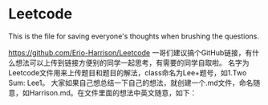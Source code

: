 # Leetcode
This is the file for saving everyone's thoughts when brushing the questions.

https://github.com/Erio-Harrison/Leetcode  一哥们建议搞个GitHub链接，有什么想法可以上传到链接方便别的同学一起思考，有需要的同学自取啦。
名字为Leetcode文件用来上传题目和题目的解法，class命名为Lee+题号，如1.Two Sum: Lee1。 大家如果自己想总结一下自己的想法，就创建一个.md文件，命名随意，如Harrison.md。在文件里面的想法中英文随意，如下：
